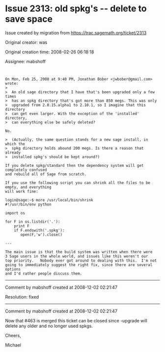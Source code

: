# Issue 2313: old spkg's -- delete to save space

Issue created by migration from https://trac.sagemath.org/ticket/2313

Original creator: was

Original creation time: 2008-02-26 06:18:18

Assignee: mabshoff


```


On Mon, Feb 25, 2008 at 9:40 PM, Jonathan Bober <jwbober@gmail.com> wrote:
> 
>  An old sage directory that I have that's been upgraded only a few times
>  has an spkg directory that's got more than 850 megs. This was only
>  upgraded from 2.8.15.alpha1 to 2.10.1, so I imagine that this directory
>  can get even larger. With the exception of the 'installed' directory,
>  can everything else be safely deleted?

No.

>  (Actually, the same question stands for a new sage install, in which the
>  spkg directory holds abound 200 megs. Is there a reason that already
>  installed spkg's should be kept around?)

If you delete spkg/standard then the dependency system will get completely confused
and rebuild all of Sage from scratch.

If you use the following script you can shrink all the files to be empty, and everything
will work fine:

login@sage:~$ more /usr/local/bin/shrink 
#!/usr/bin/env python

import os

for F in os.listdir('.'):
    print F
    if F.endswith('.spkg'):
       open(F,'w').close()

---

The main issue is that the build system was written when there were
3 Sage users in the whole world, and issues like this weren't our
top priority.   Nobody ever got around to dealing with this.  I'm not
going to immediately suggest the right fix, since there are several options
and I'd rather people discuss them. 

```



---

Comment by mabshoff created at 2008-12-02 02:21:47

Resolution: fixed


---

Comment by mabshoff created at 2008-12-02 02:21:47

Now that #463 is merged this ticket can be closed since -upgrade will delete any older and no longer used spkgs.

Cheers,

Michael
